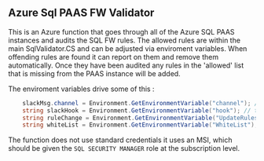 ## Azure Sql PAAS FW Validator

This is an Azure function that goes through all of the Azure SQL PAAS instances and audits the SQL FW rules. The allowed rules are within the main SqlValidator.CS and can be adjusted via enviroment variables. When offending rules are found it can report on them and remove them automatically. Once they have been audited any rules in the 'allowed' list that is missing from the PAAS instance will be added.


The enviroment variables drive some of this :
```C#
    slackMsg.channel = Environment.GetEnvironmentVariable("channel"); // The channel we are posting too 
    string slackHook = Environment.GetEnvironmentVariable("hook"); // the web hook we will use to post the message
    string ruleChange = Environment.GetEnvironmentVariable("UpdateRules"); // a bool, are we updating the rules or just reporting on them
    string whiteList = Environment.GetEnvironmentVariable("WhiteList"); // any additional ranges we want to add without having to deploy code changes 
```


The function does not use standard credentials it uses an MSI, which should be given the `SQL SECURITY MANAGER` role at the subscription level. 